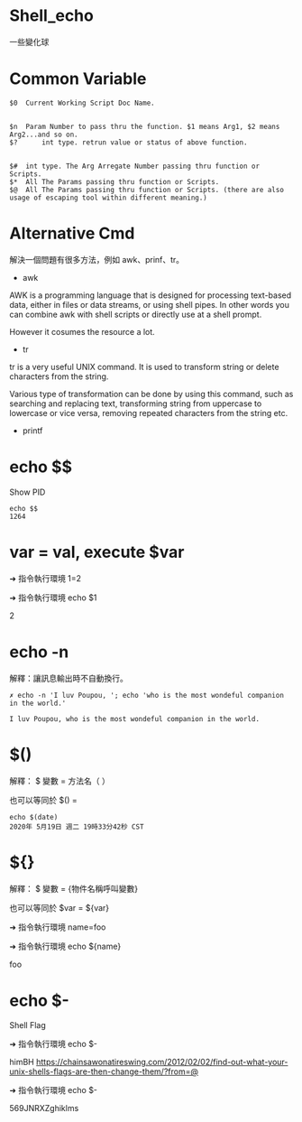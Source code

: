 # Shell_echo
一些變化球

# Common Variable

    $0	Current Working Script Doc Name.
    
    
    $n	Param Number to pass thru the function. $1 means Arg1, $2 means Arg2...and so on.
    $?      int type. retrun value or status of above function.
    
    
    $#	int type. The Arg Arregate Number passing thru function or Scripts.
    $*	All The Params passing thru function or Scripts.
    $@	All The Params passing thru function or Scripts. (there are also usage of escaping tool within different meaning.)
    

# Alternative Cmd

解決一個問題有很多方法，例如 awk、prinf、tr。

* awk 

AWK is a programming language that is designed for processing text-based data, either in files or data streams, or using shell pipes. In other words you can combine awk with shell scripts or directly use at a shell prompt.

However it cosumes the resource a lot. 

* tr

tr is a very useful UNIX command. It is used to transform string or delete characters from the string. 

Various type of transformation can be done by using this command, such as searching and replacing text, transforming string from uppercase to lowercase or vice versa, removing repeated characters from the string etc.

* printf

# echo $$

Show PID

    echo $$
    1264

# var = val, execute $var

➜  指令執行環境 1=2  

➜  指令執行環境 echo $1

2

# echo -n

解釋：讓訊息輸出時不自動換行。

    ✗ echo -n 'I luv Poupou, '; echo 'who is the most wondeful companion in the world.'

    I luv Poupou, who is the most wondeful companion in the world.


# $()

解釋： $ 變數 = 方法名（ ）

也可以等同於 $() =  ` `

    echo $(date)
    2020年 5月19日 週二 19時33分42秒 CST

# ${}

解釋： $ 變數 = {物件名稱呼叫變數}

也可以等同於 $var = ${var}

➜ 指令執行環境 name=foo
  
➜ 指令執行環境 echo ${name}

foo

# echo $-

Shell Flag

➜  指令執行環境 echo $-

himBH
https://chainsawonatireswing.com/2012/02/02/find-out-what-your-unix-shells-flags-are-then-change-them/?from=@


➜  指令執行環境 echo $-

569JNRXZghiklms



